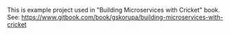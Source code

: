 This is example project used in "Building Microservices with Cricket" book.
See: 
https://www.gitbook.com/book/gskorupa/building-microservices-with-cricket 